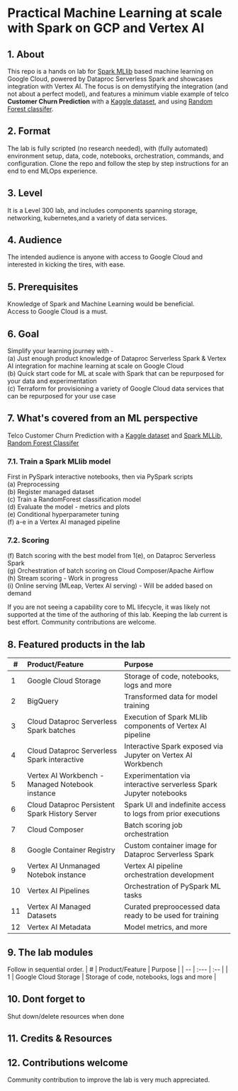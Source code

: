 # Practical Machine Learning at scale with Spark on GCP and Vertex AI

## 1. About
This repo is a hands on lab for [Spark MLlib](https://spark.apache.org/docs/latest/ml-guide.html) based machine learning on Google Cloud, powered by Dataproc Serverless Spark and showcases integration with Vertex AI. The focus is on demystifying the integration (and not about a perfect model), and features a minimum viable example of telco **Customer Churn Prediction** with a [Kaggle dataset](https://www.kaggle.com/datasets/blastchar/telco-customer-churn), and using [Random Forest classifer](https://spark.apache.org/docs/latest/ml-classification-regression.html#random-forest-classifier).

## 2. Format
The lab is fully scripted (no research needed), with (fully automated) environment setup, data, code, notebooks, orchestration, commands, and configuration. Clone the repo and follow the step by step instructions for an end to end MLOps experience.

## 3. Level
It is a Level 300 lab, and includes components spanning storage, networking, kubernetes,and a variety of data services. 

## 4. Audience
The intended audience is anyone with access to Google Cloud and interested in kicking the tires, with ease.

## 5. Prerequisites
Knowledge of Spark and Machine Learning would be beneficial.<br> 
Access to Google Cloud is a must.

## 6. Goal
Simplify your learning journey with - <br> 
(a) Just enough product knowledge of Dataproc Serverless Spark & Vertex AI integration for machine learning at scale on Google Cloud<br>
(b) Quick start code for ML at scale with Spark that can be repurposed for your data and experimentation<br>
(c) Terraform for provisioning a variety of Google Cloud data services that can be repurposed for your use case<br>

## 7. What's covered from an ML perspective
Telco Customer Churn Prediction with a [Kaggle dataset](https://www.kaggle.com/datasets/blastchar/telco-customer-churn) and [Spark MLLib, Random Forest Classifer](https://spark.apache.org/docs/latest/ml-classification-regression.html#random-forest-classifier)<br> 

### 7.1. Train a Spark MLlib model<br> 
 First in PySpark interactive notebooks, then via PySpark scripts<br> 
(a) Preprocessing <br> 
(b) Register managed dataset<br> 
(c) Train a RandomForest classification model<br> 
(d) Evaluate the model - metrics and plots<br> 
(e) Conditional hyperparameter tuning<br> 
(f) a-e in a Vertex AI managed pipeline <br> 

### 7.2. Scoring
(f) Batch scoring with the best model from 1(e), on Dataproc Serverless Spark <br>
(g) Orchestration of batch scoring on Cloud Composer/Apache Airflow <br>
(h) Stream scoring - Work in progress <br> 
(i) Online serving (MLeap, Vertex AI serving) - Will be added based on demand <br>

If you are not seeing a capability core to ML lifecycle, it was likely not supported at the time of the authoring of this lab. Keeping the lab current is best effort. Community contributions are welcome.

## 8. Featured products in the lab
| # | Product/Feature | Purpose | 
| -- | :--- | :-- |
| 1 |  Google Cloud Storage | Storage of code, notebooks, logs and more |
| 2 |  BigQuery | Transformed data for model training |
| 3 |  Cloud Dataproc Serverless Spark batches  | Execution of Spark MLlib components of Vertex AI pipeline |
| 4 |  Cloud Dataproc Serverless Spark interactive  | Interactive Spark exposed via Jupyter on Vertex AI Workbench |
| 5 |  Vertex AI Workbench - Managed Notebook instance | Experimentation via interactive serverless Spark Jupyter notebooks |
| 6 |  Cloud Dataproc Persistent Spark History Server  | Spark UI and indefinite access to logs from prior executions |
| 7 |  Cloud Composer | Batch scoring job orchestration |
| 8 |  Google Container Registry | Custom container image for Dataproc Serverless Spark |
| 9 |  Vertex AI Unmanaged Notebok instance | Vertex AI pipeline orchestration development |
| 10 |  Vertex AI Pipelines | Orchestration of PySpark ML tasks |
| 11 |  Vertex AI Managed Datasets | Curated preproocessed data ready to be used for training |
| 12 |  Vertex AI Metadata | Model metrics, and more |

## 9. The lab modules
Follow in sequential order.
| # | Product/Feature | Purpose | 
| -- | :--- | :-- |
| 1 |  Google Cloud Storage | Storage of code, notebooks, logs and more |

## 10. Dont forget to 
Shut down/delete resources when done

## 11. Credits & Resources


## 12. Contributions welcome
Community contribution to improve the lab is very much appreciated.






